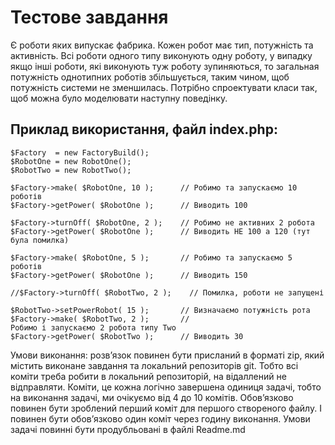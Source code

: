 # Тестове завдання

Є роботи яких випускає фабрика. Кожен робот має тип, потужність та активність.
Всі роботи одного типу виконують одну роботу, у випадку якщо інші роботи, які
виконують туж роботу зупиняються, то загальная потужність однотипних роботів
збільшується, таким чином, щоб потужність системи не зменшилась.
Потрібно спроектувати класи так, щоб можна було моделювати наступну поведінку.

## Приклад використання, файл index.php:

```
$Factory  = new FactoryBuild();
$RobotOne = new RobotOne();
$RobotTwo = new RobotTwo();

$Factory->make( $RobotOne, 10 );      // Робимо та запускаємо 10 роботів
$Factory->getPower( $RobotOne );      // Виводить 100

$Factory->turnOff( $RobotOne, 2 );    // Робимо не активних 2 робота
$Factory->getPower( $RobotOne );      // Виводить НЕ 100 а 120 (тут була помилка)

$Factory->make( $RobotOne, 5 );       // Робимо та запускаємо 5 роботів
$Factory->getPower( $RobotOne );      // Виводить 150

//$Factory->turnOff( $RobotTwo, 2 );    // Помилка, роботи не запущені

$RobotTwo->setPowerRobot( 15 );       // Визначаємо потужність рота
$Factory->make( $RobotTwo, 2 );       // Робимо і запускаємо 2 робота типу Two
$Factory->getPower( $RobotTwo );      // Виводить 30
```

Умови виконання: розв’язок повинен бути присланий в форматі zip, який містить
виконане завдання та локальний репозиторів git. Тобто всі коміти треба робити в
локальний репозиторій, на відаллений не відправляти. Коміти, це кожна логічно
завершена одиниця задачі, тобто на виконання задачі, ми очікуємо від 4 до 10
комітів. Обов’язково повинен бути зроблений перший коміт для першого створеного
файлу. І повинен бути обов’язково один коміт через годину виконання.
Умови задачі повинні бути продубльовані в файлі Readme.md